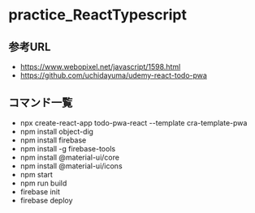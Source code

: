 # practice_ReactTypescript
## 参考URL
- https://www.webopixel.net/javascript/1598.html
- https://github.com/uchidayuma/udemy-react-todo-pwa

## コマンド一覧
- npx create-react-app todo-pwa-react --template cra-template-pwa
- npm install object-dig
- npm install firebase
- npm install -g firebase-tools
- npm install @material-ui/core
- npm install @material-ui/icons
- npm start
- npm run build
- firebase init
- firebase deploy

